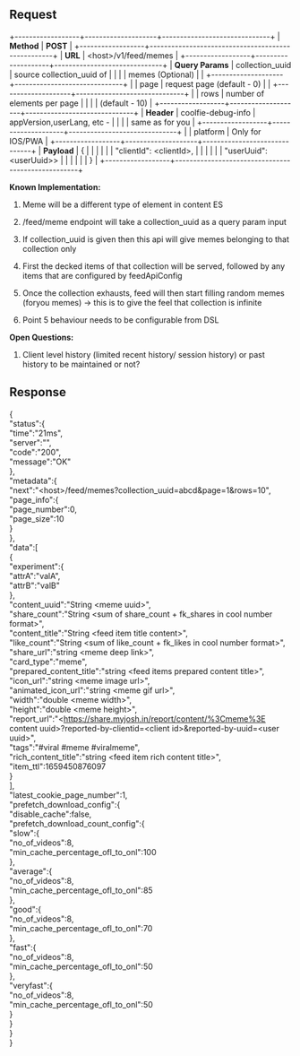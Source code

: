## Request

+------------------+--------------------+------------------------------+
| **Method**       | **POST**                                          |
+------------------+---------------------------------------------------+
| **URL**          | \<host\>/v1/feed/memes                            |
+------------------+--------------------+------------------------------+
| **Query Params** | collection_uuid    | source collection_uuid of    |
|                  |                    | memes (Optional)             |
|                  +--------------------+------------------------------+
|                  | page               | request page (default - 0)   |
|                  +--------------------+------------------------------+
|                  | rows               | number of elements per page  |
|                  |                    | (default - 10)               |
+------------------+--------------------+------------------------------+
| **Header**       | coolfie-debug-info | appVersion,userLang, etc -   |
|                  |                    | same as for you              |
+------------------+--------------------+------------------------------+
|                  | platform           | Only for IOS/PWA             |
+------------------+--------------------+------------------------------+
| **Payload**      | {                                                 |
|                  |                                                   |
|                  | "clientId": \<clientId\>,                         |
|                  |                                                   |
|                  | "userUuid": \<userUuid\>\>                        |
|                  |                                                   |
|                  | }                                                 |
+------------------+---------------------------------------------------+

**Known Implementation:**

1.  Meme will be a different type of element in content ES

2.  /feed/meme endpoint will take a collection_uuid as a query param
    input

3.  If collection_uuid is given then this api will give memes belonging
    to that collection only

4.  First the decked items of that collection will be served, followed
    by any items that are configured by feedApiConfig

5.  Once the collection exhausts, feed will then start filling random
    memes (foryou memes) → this is to give the feel that collection is
    infinite

6.  Point 5 behaviour needs to be configurable from DSL

**Open Questions:**

1.  Client level history (limited recent history/ session history) or
    past history to be maintained or not?

## Response

{\
\"status\":{\
\"time\":\"21ms\",\
\"server\":\"\",\
\"code\":\"200\",\
\"message\":\"OK\"\
},\
\"metadata\":{\
\"next\":\"\<host\>/feed/memes?collection_uuid=abcd&page=1&rows=10\",\
\"page_info\":{\
\"page_number\":0,\
\"page_size\":10\
}\
},\
\"data\":\[\
{\
\"experiment\":{\
\"attrA\":\"valA\",\
\"attrB\":\"valB\"\
},\
\"content_uuid\":\"String \<meme uuid\>\",\
\"share_count\":\"String \<sum of share_count + fk_shares in cool number
format\>\",\
\"content_title\":\"String \<feed item title content\>\",\
\"like_count\":\"String \<sum of like_count + fk_likes in cool number
format\>\",\
\"share_url\":\"string \<meme deep link\>\",\
\"card_type\":\"meme\",\
\"prepared_content_title\":\"string \<feed items prepared content
title\>\",\
\"icon_url\":\"string \<meme image url\>\",\
\"animated_icon_url\":\"string \<meme gif url\>\",\
\"width\":\"double \<meme width\>\",\
\"height\":\"double \<meme height\>\",\
\"report_url\":\"\<<https://share.myjosh.in/report/content/%3Cmeme%3E>
content uuid\>?reported-by-clientid=\<client
id\>&reported-by-uuid=\<user uuid\>\",\
\"tags\":\"#viral #meme #viralmeme\",\
\"rich_content_title\":\"string \<feed item rich content title\>\",\
\"item_ttl\":1659450876097\
}\
\],\
\"latest_cookie_page_number\":1,\
\"prefetch_download_config\":{\
\"disable_cache\":false,\
\"prefetch_download_count_config\":{\
\"slow\":{\
\"no_of_videos\":8,\
\"min_cache_percentage_ofl_to_onl\":100\
},\
\"average\":{\
\"no_of_videos\":8,\
\"min_cache_percentage_ofl_to_onl\":85\
},\
\"good\":{\
\"no_of_videos\":8,\
\"min_cache_percentage_ofl_to_onl\":70\
},\
\"fast\":{\
\"no_of_videos\":8,\
\"min_cache_percentage_ofl_to_onl\":50\
},\
\"veryfast\":{\
\"no_of_videos\":8,\
\"min_cache_percentage_ofl_to_onl\":50\
}\
}\
}\
}
